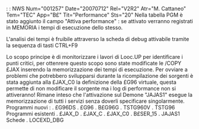  :  : NWS Num="001257" Date="20070712" Rel="V2R2" Atr="M. Cattaneo" Tem="TEC" App="B£" Tit="Performance" Sts="20"
Nella tabella PGM è stato aggiunto il campo "Attiva performance" :  se attivato verranno registrati in MEMORIA i tempi di esecuzione dello stesso.

L'analisi dei tempi è fruibile attraverso la scheda di debug attivabile tramite la sequenza di tasti CTRL+F9

Lo scopo principe è di monitorizzare i lavori di Looc.UP per identificare i punti critici, per ottenrere questo scopo sono state modificate le /COPY £JAX inserendo la memorizzazione dei tempi di esecuzione. Per ovviare a problemi che potrebbero svilupparsi durante la ricompilazione dei sorgenti è stata aggiunta alla £JAX_C0 la definizione della £G96 virtuale, questa
permette di non modificare il sorgente ma i log di performance non si attiveranno! 
Rimane inteso che l'attivazione sul Demone "JAJAS1" esegue la memorizzazione di tutti i servizi senza doverli specificare singolarmente.
Programmi nuovi : 
. £G96DS
. £G96
. B£G96G
. TSTG960V
. TSTG96
Programmi esistenti
. £JAX_D
. £JAX_C
. £JAX_C0
. B£SER_15
. JAJAS1
Schede
. LOCEXD_DBG
